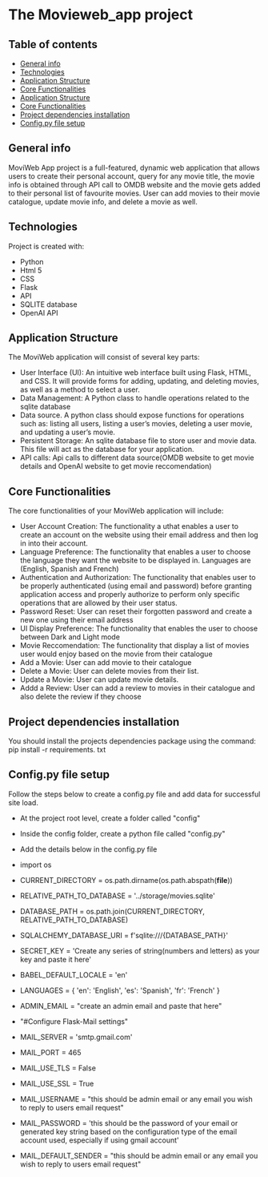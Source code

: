 # The Movieweb_app project

## Table of contents
* [General info](#general-info)
* [Technologies](#technologies)
* [Application Structure](#application-structure)
* [Core Functionalities](#core-functionalities)
* [Application Structure](#application-structure)
* [Core Functionalities](#core-functionalities)
* [Project dependencies installation](#project-dependencies-installation)
* [Config.py file setup](#Config.py-file-setup)

## General info
MoviWeb App project is a full-featured, dynamic web application that allows users to create their personal account, query for any movie title, the movie info is obtained through API call to OMDB website and the movie gets added to their personal list of favourite movies. User can add movies to their movie catalogue, update movie info, and delete a movie as well.

## Technologies
Project is created with:
* Python
* Html 5
* CSS
* Flask
* API
* SQLITE database
* OpenAI API 
	
## Application Structure

The MoviWeb application will consist of several key parts:

* User Interface (UI): An intuitive web interface built using Flask, HTML, and CSS. It will provide forms for adding, updating, and deleting movies, as well as a method to select a user.
* Data Management: A Python class to handle operations related to the sqlite database
* Data source. A python class should expose functions for operations such as: listing all users, listing a user’s movies, deleting a user movie, and updating a user’s movie.
* Persistent Storage: An sqlite database file to store user and movie data. This file will act as the database for your application.
* API calls: Api calls to different data source(OMDB website to get movie details and OpenAI website to get movie reccomendation)
  
## Core Functionalities

The core functionalities of your MoviWeb application will include:

* User Account Creation: The functionality  a uthat enables a user to create an account on the website using their email address and then log in into their account.
* Language Preference: The functionality that enables a user to choose the language they want the website to be displayed in. Languages are (English, Spanish and French)
* Authentication and Authorization: The functionality that enables user to be properly authenticated (using email and password) before granting application access and properly authorize to perform only specific operations that are allowed by their user status.
* Password Reset: User can reset their forgotten password and create a new one using their email address
* UI Display Preference: The functionality that enables the user to choose between Dark and Light mode
* Movie Reccomendation: The functionality that display a list of movies user would enjoy based on the movie from their catalogue
* Add a Movie: User can add movie to their catalogue
* Delete a Movie: User can delete movies from their list.
* Update a Movie: User can update movie details.
* Addd a Review: User can add a review to movies in their catalogue and also delete the review if they choose

## Project dependencies installation

You should install the projects dependencies package using the command:
pip install -r requirements. txt

## Config.py file setup

Follow the steps below to create a config.py file and add data for successful site load.

* At the project root level, create a folder called "config"
* Inside the config folder, create a python file called "config.py"
* Add the details below in the config.py file

* import os
* CURRENT_DIRECTORY = os.path.dirname(os.path.abspath(__file__))
* RELATIVE_PATH_TO_DATABASE = '../storage/movies.sqlite'
* DATABASE_PATH = os.path.join(CURRENT_DIRECTORY, RELATIVE_PATH_TO_DATABASE)
* SQLALCHEMY_DATABASE_URI = f'sqlite:///{DATABASE_PATH}'
* SECRET_KEY = 'Create any series of string(numbers and letters) as your key and paste it here'
* BABEL_DEFAULT_LOCALE = 'en'
* LANGUAGES = {
            'en': 'English',
            'es': 'Spanish',
            'fr': 'French'
                        }
  
* ADMIN_EMAIL = "create an admin email and paste that here"

* "#Configure Flask-Mail settings"
* MAIL_SERVER = 'smtp.gmail.com'
* MAIL_PORT = 465
* MAIL_USE_TLS = False
* MAIL_USE_SSL = True
* MAIL_USERNAME = "this should be admin email or any email you wish to reply to users email request"
* MAIL_PASSWORD = 'this should be the password of your email or generated key string based on the configuration type of the email account used, especially if using gmail account'
* MAIL_DEFAULT_SENDER = "this should be admin email or any email you wish to reply to users email request" 



